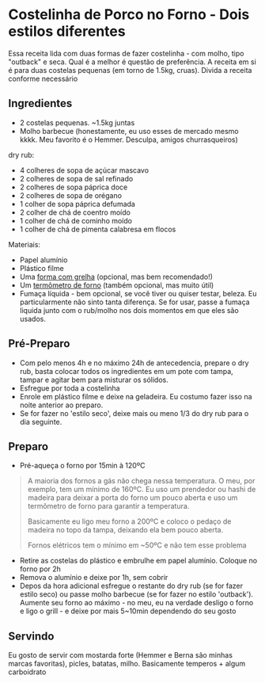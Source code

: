 # Costelinha de Porco no Forno - Dois estilos diferentes

Essa receita lida com duas formas de fazer costelinha - com molho, tipo "outback"
e seca. Qual é a melhor é questão de preferência. A receita em si é para duas
costelas pequenas (em torno de 1.5kg, cruas). Divida a receita conforme
necessário


## Ingredientes

* 2 costelas pequenas. ~1.5kg juntas
* Molho barbecue
(honestamente, eu uso esses de mercado mesmo kkkk. Meu favorito é o Hemmer. Desculpa, amigos churrasqueiros)

dry rub:

* 4 colheres de sopa de açúcar mascavo
* 2 colheres de sopa de sal refinado
* 2 colheres de sopa páprica doce
* 2 colheres de sopa de orégano
* 1 colher de sopa páprica defumada
* 2 colher de chá de coentro moído
* 1 colher de chá de cominho moído
* 1 colher de chá de pimenta calabresa em flocos

Materiais:

* Papel alumínio
* Plástico filme
* Uma [forma com grelha](https://lista.mercadolivre.com.br/forma-grelha#D[A:forma%20grelha]) (opcional, mas bem recomendado!)
* Um [termômetro de forno](https://lista.mercadolivre.com.br/termometro-forno#D[A:termometro%20forno]) (também opcional, mas muito útil)
* Fumaça líquida - bem opcional, se você tiver ou quiser testar, beleza. Eu particularmente
  não sinto tanta diferença. Se for usar, passe a fumaça liquida junto com o rub/molho
  nos dois momentos em que eles são usados.

## Pré-Preparo

* Com pelo menos 4h e no máximo 24h de antecedencia, prepare o dry rub,
  basta colocar todos os ingredientes em um pote com tampa, tampar e agitar bem
  para misturar os sólidos.
* Esfregue por toda a costelinha
* Enrole em plástico filme e deixe na geladeira. Eu costumo fazer isso na noite
  anterior ao preparo.
* Se for fazer no 'estilo seco', deixe mais ou meno 1/3 do dry rub para o dia seguinte.

## Preparo
* Pré-aqueça o forno por 15min à 120ºC

> A maioria dos fornos a gás não chega nessa temperatura. O meu, por exemplo, tem
> um mínimo de 160ºC. Eu uso um prendedor ou hashi de madeira para deixar a porta
> do forno um pouco aberta e uso um termômetro de forno para garantir a temperatura.
>
> Basicamente eu ligo meu forno a 200ºC e coloco o pedaço de madeira no topo da tampa,
> deixando ela bem pouco aberta.
>
> Fornos elétricos tem o mínimo em ~50ºC e não tem esse problema

* Retire as costelas do plástico e embrulhe em papel alumínio. Coloque no forno por 2h
* Remova o alumínio e deixe por 1h, sem cobrir
* Depos da hora adicional esfregue o restante do dry rub (se for fazer estilo seco)
ou passe molho barbecue (se for fazer no estilo 'outback'). Aumente seu forno ao
máximo - no meu, eu na verdade desligo o forno e ligo o grill - e deixe por 
mais 5~10min dependendo do seu gosto

## Servindo

Eu gosto de servir com mostarda forte (Hemmer e Berna são minhas marcas favoritas),
picles, batatas, milho. Basicamente temperos + algum carboidrato
